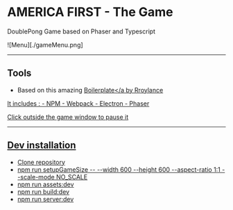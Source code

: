 # AMERICA FIRST - The Game
DoublePong Game based on Phaser and Typescript


![Menu][./gameMenu.png]

---

## Tools

* Based on this amazing <a href='http://rroylance.github.io/phaser-npm-webpack-typescript-starter-project/'>Boilerplate</a by Rroylance

It includes :
	- NPM
	- Webpack
	- Electron 
	- Phaser

Click outside the game window to pause it

---

## Dev installation


* Clone repository
* npm run setupGameSize -- --width 600 --height 600 --aspect-ratio 1:1 --scale-mode NO_SCALE
* npm run assets:dev
* npm run build:dev
* npm run server:dev

